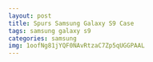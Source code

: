 ```yaml
---
layout: post
title: Spurs Samsung Galaxy S9 Case
tags: samsung galaxy s9
categories: samsung
img: 1oofNg81jYQF0NAvRtzaC7Zp5qUGGPAAL
---
```

